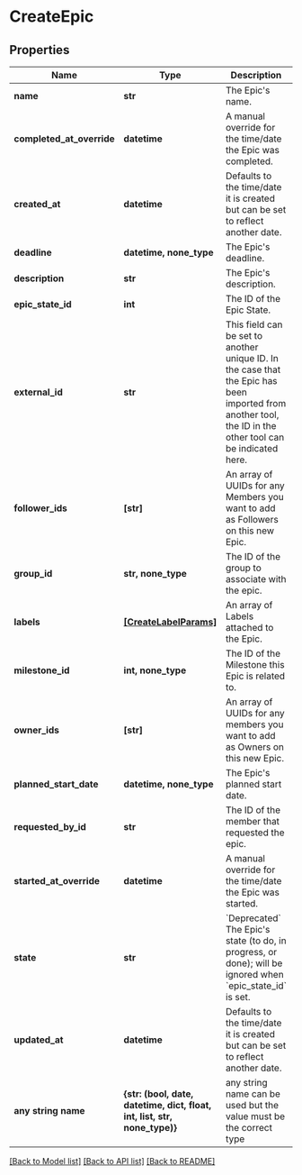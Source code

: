 # CreateEpic

## Properties
Name | Type | Description | Notes
------------ | ------------- | ------------- | -------------
**name** | **str** | The Epic&#39;s name. | 
**completed_at_override** | **datetime** | A manual override for the time/date the Epic was completed. | [optional] 
**created_at** | **datetime** | Defaults to the time/date it is created but can be set to reflect another date. | [optional] 
**deadline** | **datetime, none_type** | The Epic&#39;s deadline. | [optional] 
**description** | **str** | The Epic&#39;s description. | [optional] 
**epic_state_id** | **int** | The ID of the Epic State. | [optional] 
**external_id** | **str** | This field can be set to another unique ID. In the case that the Epic has been imported from another tool, the ID in the other tool can be indicated here. | [optional] 
**follower_ids** | **[str]** | An array of UUIDs for any Members you want to add as Followers on this new Epic. | [optional] 
**group_id** | **str, none_type** | The ID of the group to associate with the epic. | [optional] 
**labels** | [**[CreateLabelParams]**](CreateLabelParams.md) | An array of Labels attached to the Epic. | [optional] 
**milestone_id** | **int, none_type** | The ID of the Milestone this Epic is related to. | [optional] 
**owner_ids** | **[str]** | An array of UUIDs for any members you want to add as Owners on this new Epic. | [optional] 
**planned_start_date** | **datetime, none_type** | The Epic&#39;s planned start date. | [optional] 
**requested_by_id** | **str** | The ID of the member that requested the epic. | [optional] 
**started_at_override** | **datetime** | A manual override for the time/date the Epic was started. | [optional] 
**state** | **str** | &#x60;Deprecated&#x60; The Epic&#39;s state (to do, in progress, or done); will be ignored when &#x60;epic_state_id&#x60; is set. | [optional] 
**updated_at** | **datetime** | Defaults to the time/date it is created but can be set to reflect another date. | [optional] 
**any string name** | **{str: (bool, date, datetime, dict, float, int, list, str, none_type)}** | any string name can be used but the value must be the correct type | [optional]

[[Back to Model list]](../README.md#documentation-for-models) [[Back to API list]](../README.md#documentation-for-api-endpoints) [[Back to README]](../README.md)


